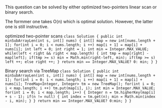This question can be solved by either optimized two-pointers linear scan or binary search.

The formmer one takes O(n) which is optimal solution. However, the latter one is still instructive.

optimized two-pointer scans
`
class Solution {
    public int minSubArrayLen(int s, int[] nums) {
        int[] map = new int[nums.length + 1];
        for(int i = 0; i < nums.length; i ++)
            map[i + 1] = map[i] + nums[i];
        int left = 0;
        int right = 1;
        int min = Integer.MAX_VALUE;
        while(left < right && right < map.length)
        {
            int tmp = map[right] - map[left];
            if(tmp >= s) min = Math.min(right-left, min);
            if(tmp >= s)
                left ++;
            else
                right ++;
        }
        return min == Integer.MAX_VALUE? 0: min;
    }
}
`

Binary search via TreeMap
`
class Solution {
    public int minSubArrayLen(int s, int[] nums) {
        int[] map = new int[nums.length + 1];
        for(int i = 0; i < nums.length; i ++)
            map[i + 1] = map[i] + nums[i];
        TreeMap<Integer, Integer> tm = new TreeMap();
        for(int i = 0; i < map.length; i ++)
            tm.put(map[i], i);
        int min = Integer.MAX_VALUE;
        for(int i = 0; i < map.length; i++)
        {
            Integer n = tm.higherKey(map[i] + s - 1);
            if(n != null)
            {
                int index = tm.get(n);
                min = Math.min(index - i, min);
            }
        }
        return min == Integer.MAX_VALUE? 0:min;
    }
}
`
